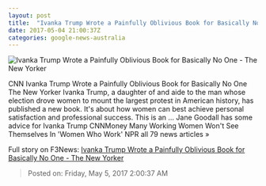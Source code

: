 ```yaml
---
layout: post
title:  "Ivanka Trump Wrote a Painfully Oblivious Book for Basically No One - The New Yorker"
date: 2017-05-04 21:00:37Z
categories: google-news-australia
---
```


![Ivanka Trump Wrote a Painfully Oblivious Book for Basically No One - The New Yorker](http://www.newyorker.com/wp-content/uploads/2017/05/Tolentino-book-4-1200x630-1493936938.jpg)

CNN Ivanka Trump Wrote a Painfully Oblivious Book for Basically No One The New Yorker Ivanka Trump, a daughter of and aide to the man whose election drove women to mount the largest protest in American history, has published a new book. It's about how women can best achieve personal satisfaction and professional success. This is an ... Jane Goodall has some advice for Ivanka Trump CNNMoney Many Working Women Won't See Themselves In 'Women Who Work' NPR all 79 news articles »


Full story on F3News: [Ivanka Trump Wrote a Painfully Oblivious Book for Basically No One - The New Yorker](http://www.f3nws.com/n/qKqqWB)

> Posted on: Friday, May 5, 2017 2:00:37 AM
